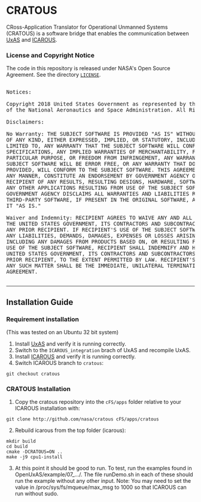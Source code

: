 # CRATOUS
CRoss-Application Translator for Operational Unmanned Systems
(CRATOUS) is a software bridge that enables the communication between
[UxAS](https://github.com/afrl-rq/OpenUxAS) and
[ICAROUS](https://github.com/nasa/icarous).

### License and Copyright Notice

The code in this repository is released under NASA's Open Source
Agreement.  See the directory [`LICENSE`](LICENSE).

<pre>

Notices:

Copyright 2018 United States Government as represented by the Administrator
of the National Aeronautics and Space Administration. All Rights Reserved.

Disclaimers:

No Warranty: THE SUBJECT SOFTWARE IS PROVIDED "AS IS" WITHOUT ANY WARRANTY
OF ANY KIND, EITHER EXPRESSED, IMPLIED, OR STATUTORY, INCLUDING, BUT NOT
LIMITED TO, ANY WARRANTY THAT THE SUBJECT SOFTWARE WILL CONFORM TO
SPECIFICATIONS, ANY IMPLIED WARRANTIES OF MERCHANTABILITY, FITNESS FOR A
PARTICULAR PURPOSE, OR FREEDOM FROM INFRINGEMENT, ANY WARRANTY THAT THE
SUBJECT SOFTWARE WILL BE ERROR FREE, OR ANY WARRANTY THAT DOCUMENTATION, IF
PROVIDED, WILL CONFORM TO THE SUBJECT SOFTWARE. THIS AGREEMENT DOES NOT, IN
ANY MANNER, CONSTITUTE AN ENDORSEMENT BY GOVERNMENT AGENCY OR ANY PRIOR
RECIPIENT OF ANY RESULTS, RESULTING DESIGNS, HARDWARE, SOFTWARE PRODUCTS OR
ANY OTHER APPLICATIONS RESULTING FROM USE OF THE SUBJECT SOFTWARE. FURTHER,
GOVERNMENT AGENCY DISCLAIMS ALL WARRANTIES AND LIABILITIES REGARDING
THIRD-PARTY SOFTWARE, IF PRESENT IN THE ORIGINAL SOFTWARE, AND DISTRIBUTES
IT "AS IS."

Waiver and Indemnity: RECIPIENT AGREES TO WAIVE ANY AND ALL CLAIMS AGAINST
THE UNITED STATES GOVERNMENT, ITS CONTRACTORS AND SUBCONTRACTORS, AS WELL AS
ANY PRIOR RECIPIENT. IF RECIPIENT'S USE OF THE SUBJECT SOFTWARE RESULTS IN
ANY LIABILITIES, DEMANDS, DAMAGES, EXPENSES OR LOSSES ARISING FROM SUCH USE,
INCLUDING ANY DAMAGES FROM PRODUCTS BASED ON, OR RESULTING FROM, RECIPIENT'S
USE OF THE SUBJECT SOFTWARE, RECIPIENT SHALL INDEMNIFY AND HOLD HARMLESS THE
UNITED STATES GOVERNMENT, ITS CONTRACTORS AND SUBCONTRACTORS, AS WELL AS ANY
PRIOR RECIPIENT, TO THE EXTENT PERMITTED BY LAW. RECIPIENT'S SOLE REMEDY FOR
ANY SUCH MATTER SHALL BE THE IMMEDIATE, UNILATERAL TERMINATION OF THIS
AGREEMENT.

</pre>

---

## Installation Guide

### Requirement installation

(This was tested on an Ubuntu 32 bit system)

1. Install [UxAS](https://github.com/afrl-rq/OpenUxAS) and verify it is running correctly.
2. Switch to the ```ICAROUS_integration``` brach of UxAS and recompile UxAS.
3. Install [ICAROUS](https://github.com/nasa/icarous) and verify it is running correctly.
4. Switch ICAROUS branch to `cratous`:
```
git checkout cratous
```


### CRATOUS Installation
1. Copy the cratous repository into the `cFS/apps` folder relative to your ICAROUS installation with:

```
git clone http://github.com/nasa/cratous cFS/apps/cratous
```

2. Rebuild icarous from the top folder (icarous):

```
mkdir build
cd build
cmake -DCRATOUS=ON ..
make -j9 cpu1-install
```

3. At this point it should be good to run. To test, run the examples found in OpenUxAS/example/07_.../. The file runDemo.sh in each of these should run the example without any other input.
Note: You may need to set the value in /proc/sys/fs/mqueue/max_msg to 1000 so that ICAROUS can run without sudo.
